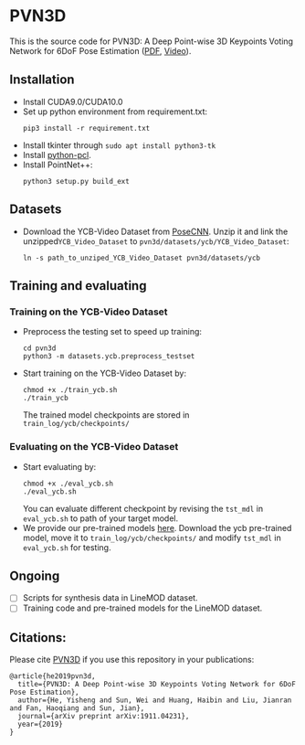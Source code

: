# PVN3D
This is the source code for PVN3D: A Deep Point-wise 3D Keypoints Voting Network for 6DoF Pose Estimation ([PDF](https://arxiv.org/abs/1911.04231), [Video](https://www.bilibili.com/video/av89408773/)).

## Installation
- Install CUDA9.0/CUDA10.0
- Set up python environment from requirement.txt:
  ```shell
  pip3 install -r requirement.txt 
  ```
- Install tkinter through ``sudo apt install python3-tk``
- Install [python-pcl](https://github.com/strawlab/python-pcl).
- Install PointNet++:
  ```shell
  python3 setup.py build_ext
  ```

## Datasets
- Download the YCB-Video Dataset from [PoseCNN](https://rse-lab.cs.washington.edu/projects/posecnn/). Unzip it and link the unzipped```YCB_Video_Dataset``` to ```pvn3d/datasets/ycb/YCB_Video_Dataset```:

  ```
  ln -s path_to_unziped_YCB_Video_Dataset pvn3d/datasets/ycb
  ```


## Training and evaluating
### Training on the YCB-Video Dataset
- Preprocess the testing set to speed up training:
  ```shell
  cd pvn3d
  python3 -m datasets.ycb.preprocess_testset
  ```
- Start training on the YCB-Video Dataset by:
  ```shell
  chmod +x ./train_ycb.sh
  ./train_ycb
  ```
  The trained model checkpoints are stored in ``train_log/ycb/checkpoints/``
### Evaluating on the YCB-Video Dataset
- Start evaluating by:
  ```shell
  chmod +x ./eval_ycb.sh
  ./eval_ycb.sh
  ```
  You can evaluate different checkpoint by revising the ``tst_mdl`` in ``eval_ycb.sh`` to path of your target model.
- We provide our pre-trained models [here](https://hkustconnect-my.sharepoint.com/:f:/g/personal/yhebk_connect_ust_hk/ElLgjzbbENZGhf-Sn8e4CMgBzd9zDjcJpCXFmB4n0WVw_w?e=IHMkvh). Download the ycb pre-trained model, move it to ``train_log/ycb/checkpoints/`` and modify ``tst_mdl`` in ``eval_ycb.sh`` for testing.

## Ongoing
- [ ] Scripts for synthesis data in LineMOD dataset.
- [ ] Training code and pre-trained models for the LineMOD dataset.

## Citations:
Please cite [PVN3D](https://arxiv.org/abs/1911.04231) if you use this repository in your publications:
```
@article{he2019pvn3d,
  title={PVN3D: A Deep Point-wise 3D Keypoints Voting Network for 6DoF Pose Estimation},
  author={He, Yisheng and Sun, Wei and Huang, Haibin and Liu, Jianran and Fan, Haoqiang and Sun, Jian},
  journal={arXiv preprint arXiv:1911.04231},
  year={2019}
}
```

